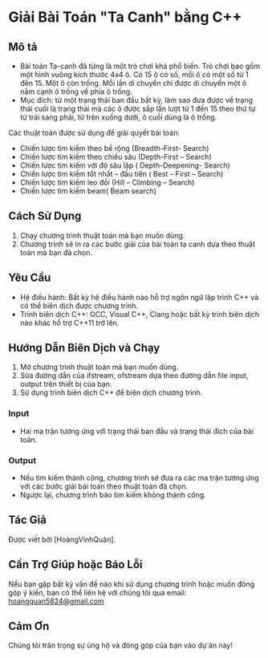 # Giải Bài Toán "Ta Canh" bằng C++

## Mô tả

- Bài toán Ta-canh đã từng là một trò chơi khá phổ biến. Trò chơi bao gồm một hình vuông kích thước 4x4 ô. Có 15 ô có số, mỗi ô có một số từ 1 đến 15. Một ô còn trống. Mỗi lần di chuyển chỉ được di chuyển một ô nằm cạnh ô trống về phía ô trống. 
- Mục đích: từ một trạng thái ban đầu bất kỳ, làm sao đưa được về trạng thái cuối là trạng thái mà các ô được sắp lần lượt từ 1 đến 15 theo thứ tự từ trái sang phải, từ trên xuống dưới, ô cuối dùng là ô trống.

Các thuật toán được sử dụng để giải quyết bài toán:
-	 Chiến lược tìm kiếm theo bề rộng (Breadth-First- Search)
-	 Chiến lược tìm kiếm theo chiều sâu (Depth-First – Search)
-	 Chiến lược tìm kiếm với độ sâu lặp ( Depth-Deepening- Search)
-	 Chiến lược tìm kiếm tốt nhất – đầu tiên ( Best – First – Search)
-	 Chiến lược tìm kiếm leo đồi (Hill – Climbing – Search)
-	 Chiến lược tìm kiếm beam( Beam search)


## Cách Sử Dụng

1. Chạy chương trình thuật toán mà bạn muốn dùng.
2. Chương trình sẽ in ra các bước giải của bài toán ta canh dựa theo thuật toán mà bạn đã chọn.

## Yêu Cầu

- Hệ điều hành: Bất kỳ hệ điều hành nào hỗ trợ ngôn ngữ lập trình C++ và có thể biên dịch được chương trình.
- Trình biên dịch C++: GCC, Visual C++, Clang hoặc bất kỳ trình biên dịch nào khác hỗ trợ C++11 trở lên.

## Hướng Dẫn Biên Dịch và Chạy

1. Mở chương trình thuật toán mà bạn muốn dùng.
2. Sửa đường dẫn của ifstream, ofstream dựa theo đường dẫn file input, output trên thiết bị của bạn.
3. Sử dụng trình biên dịch C++ để biên dịch chương trình.

### Input
- Hai ma trận tương ứng với trạng thái ban đầu và trạng thái đích của bài toán.

### Output
- Nếu tìm kiếm thành công, chương trình sẽ đưa ra các ma trận tương ứng với các bước giải bài toán theo thuật toán đã chọn.
- Ngược lại, chương trình báo tìm kiếm không thành công.

## Tác Giả

Được viết bởi [HoàngVinhQuân].

## Cần Trợ Giúp hoặc Báo Lỗi

Nếu bạn gặp bất kỳ vấn đề nào khi sử dụng chương trình hoặc muốn đóng góp ý kiến, bạn có thể liên hệ với chúng tôi qua email: hoangquan5824@gmail.com

## Cảm Ơn

Chúng tôi trân trọng sự ủng hộ và đóng góp của bạn vào dự án này!


